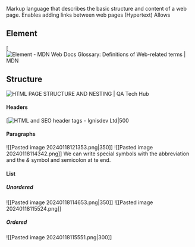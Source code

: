 Markup language that describes the basic structure and content of a web page.
Enables adding links between web pages (Hypertext)
Allows 

## Element
[![Element - MDN Web Docs Glossary: Definitions of Web-related terms | MDN](https://developer.mozilla.org/en-US/docs/Glossary/Element/anatomy-of-an-html-element.png)
## Structure

![HTML PAGE STRUCTURE AND NESTING | QA Tech Hub](https://qatechhub.com/wp-content/uploads/2016/09/BasicHtmlStructure.png)

#### Headers
[![HTML and SEO header tags - Ignisdev Ltd|500](https://www.ignisdev.com/images/image_content/ignisdev-html-header-on-web-page-seo-optimize.jpg)
#### Paragraphs
![[Pasted image 20240118121353.png|350]]
![[Pasted image 20240118114342.png]]
We can write special symbols with the abbreviation and the *&* symbol and semicolon at te end.

#### List
##### Unordered
![[Pasted image 20240118114653.png|350]]
![[Pasted image 20240118115524.png]]
##### Ordered
![[Pasted image 20240118115551.png|300]]
